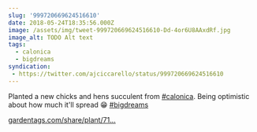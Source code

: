 ```yaml
---
slug: '999720669624516610'
date: 2018-05-24T18:35:56.000Z
image: /assets/img/tweet-999720669624516610-Dd-4or6U8AAxdRf.jpg
image_alt: TODO Alt text
tags:
  - calonica
  - bigdreams
syndication:
 - https://twitter.com/ajciccarello/status/999720669624516610
---
```


Planted a new chicks and hens succulent from [#calonica](/posts/tags/calonica). Being optimistic about how much it'll spread 😁 [#bigdreams](/posts/tags/bigdreams)

[gardentags.com/share/plant/71…](https://www.gardentags.com/share/plant/711657) 
